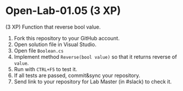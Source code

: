 # Open-Lab-01.05 (3 XP)
(3 XP) Function that reverse bool value.

1. Fork this repository to your GitHub account.
2. Open solution file in Visual Studio.
3. Open file `Boolean.cs`
4. Implement method `Reverse(bool value)` so that it returns reverse of `value`.
5. Run with `CTRL+F5` to test it.
6. If all tests are passed, commit&sync your repository.
7. Send link to your repository for Lab Master (in #slack) to check it.
